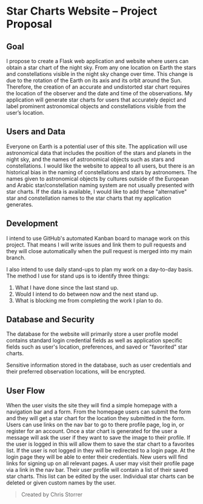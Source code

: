 # Star Charts Website – Project Proposal
## Goal
I propose to create a Flask web application and website where users can obtain a star chart of the night sky. From any one location on Earth the stars and constellations visible in the night sky change over time. This change is due to the rotation of the Earth on its axis and its orbit around the Sun. Therefore, the creation of an accurate and undistorted star chart requires the location of the observer and the date and time of the observations. My application will generate star charts for users that accurately depict and label prominent astronomical objects and constellations visible from the user’s location.

## Users and Data
Everyone on Earth is a potential user of this site.
The application will use astronomical data that includes the position of the stars and planets in the night sky, and the names of astronomical objects such as stars and constellations.
I would like the website to appeal to all users, but there is an historical bias in the naming of constellations and stars by astronomers. The names given to astronomical objects by cultures outside of the European and Arabic star/constellation naming system are not usually presented with star charts. If the data is available, I would like to add these "alternative" star and constellation names to the star charts that my application generates.

## Development 
I intend to use GitHub's automated Kanban board to manage work on this project. That means I will write issues and link them to pull requests and they will close automatically when the pull request is merged into my main branch.

I also intend to use daily stand-ups to plan my work on a day-to-day basis. The method I use for stand ups is to identify three things:
1. What I have done since the last stand up.
2. Would I intend to do between now and the next stand up.
3. What is blocking me from completing the work I plan to do.

## Database and Security 
The database for the website will primarily store a user profile model  contains standard login credential fields as well as application specific fields such as user's location, preferences, and saved or "favorited" star charts.

Sensitive information stored in the database, such as user credentials and their preferred observation locations, will be encrypted.

## User Flow
When the user visits the site they will find a simple homepage with a navigation bar and a form. From the homepage users can submit the form and they will get a star chart for the location they submitted in the form. Users can use links on the nav bar to go to there profile page, log in, or register for an account.
Once a star chart is generated for the user a message will ask the user if they want to save the image to their profile. If the user is logged in this will allow them to save the star chart to a favorites list. If the user is not logged in they will be redirected to a login page. At the login page they will be able to enter their credentials. New users will find links for signing up on all relevant pages.
A user may visit their profile page via a link in the nav bar. Their user profile will contain a list of their saved star charts. This list can be edited by the user. Individual star charts can be deleted or given custom names by the user.

>Created by Chris Storrer